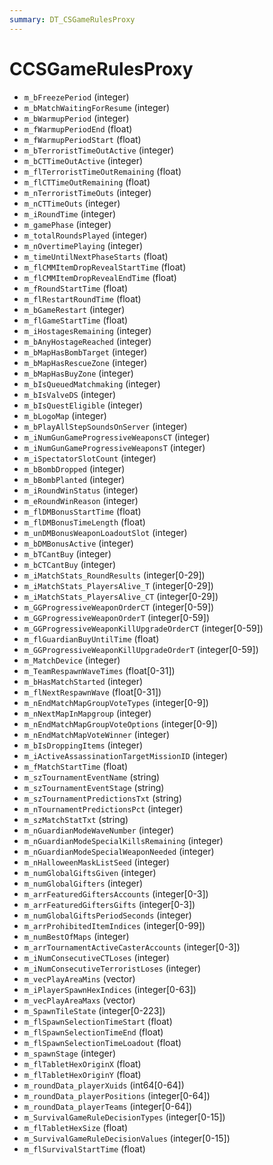 ```yaml
---
summary: DT_CSGameRulesProxy
---
```


# CCSGameRulesProxy


* `m_bFreezePeriod` (integer)
* `m_bMatchWaitingForResume` (integer)
* `m_bWarmupPeriod` (integer)
* `m_fWarmupPeriodEnd` (float)
* `m_fWarmupPeriodStart` (float)
* `m_bTerroristTimeOutActive` (integer)
* `m_bCTTimeOutActive` (integer)
* `m_flTerroristTimeOutRemaining` (float)
* `m_flCTTimeOutRemaining` (float)
* `m_nTerroristTimeOuts` (integer)
* `m_nCTTimeOuts` (integer)
* `m_iRoundTime` (integer)
* `m_gamePhase` (integer)
* `m_totalRoundsPlayed` (integer)
* `m_nOvertimePlaying` (integer)
* `m_timeUntilNextPhaseStarts` (float)
* `m_flCMMItemDropRevealStartTime` (float)
* `m_flCMMItemDropRevealEndTime` (float)
* `m_fRoundStartTime` (float)
* `m_flRestartRoundTime` (float)
* `m_bGameRestart` (integer)
* `m_flGameStartTime` (float)
* `m_iHostagesRemaining` (integer)
* `m_bAnyHostageReached` (integer)
* `m_bMapHasBombTarget` (integer)
* `m_bMapHasRescueZone` (integer)
* `m_bMapHasBuyZone` (integer)
* `m_bIsQueuedMatchmaking` (integer)
* `m_bIsValveDS` (integer)
* `m_bIsQuestEligible` (integer)
* `m_bLogoMap` (integer)
* `m_bPlayAllStepSoundsOnServer` (integer)
* `m_iNumGunGameProgressiveWeaponsCT` (integer)
* `m_iNumGunGameProgressiveWeaponsT` (integer)
* `m_iSpectatorSlotCount` (integer)
* `m_bBombDropped` (integer)
* `m_bBombPlanted` (integer)
* `m_iRoundWinStatus` (integer)
* `m_eRoundWinReason` (integer)
* `m_flDMBonusStartTime` (float)
* `m_flDMBonusTimeLength` (float)
* `m_unDMBonusWeaponLoadoutSlot` (integer)
* `m_bDMBonusActive` (integer)
* `m_bTCantBuy` (integer)
* `m_bCTCantBuy` (integer)
* `m_iMatchStats_RoundResults` (integer[0-29])
* `m_iMatchStats_PlayersAlive_T` (integer[0-29])
* `m_iMatchStats_PlayersAlive_CT` (integer[0-29])
* `m_GGProgressiveWeaponOrderCT` (integer[0-59])
* `m_GGProgressiveWeaponOrderT` (integer[0-59])
* `m_GGProgressiveWeaponKillUpgradeOrderCT` (integer[0-59])
* `m_flGuardianBuyUntilTime` (float)
* `m_GGProgressiveWeaponKillUpgradeOrderT` (integer[0-59])
* `m_MatchDevice` (integer)
* `m_TeamRespawnWaveTimes` (float[0-31])
* `m_bHasMatchStarted` (integer)
* `m_flNextRespawnWave` (float[0-31])
* `m_nEndMatchMapGroupVoteTypes` (integer[0-9])
* `m_nNextMapInMapgroup` (integer)
* `m_nEndMatchMapGroupVoteOptions` (integer[0-9])
* `m_nEndMatchMapVoteWinner` (integer)
* `m_bIsDroppingItems` (integer)
* `m_iActiveAssassinationTargetMissionID` (integer)
* `m_fMatchStartTime` (float)
* `m_szTournamentEventName` (string)
* `m_szTournamentEventStage` (string)
* `m_szTournamentPredictionsTxt` (string)
* `m_nTournamentPredictionsPct` (integer)
* `m_szMatchStatTxt` (string)
* `m_nGuardianModeWaveNumber` (integer)
* `m_nGuardianModeSpecialKillsRemaining` (integer)
* `m_nGuardianModeSpecialWeaponNeeded` (integer)
* `m_nHalloweenMaskListSeed` (integer)
* `m_numGlobalGiftsGiven` (integer)
* `m_numGlobalGifters` (integer)
* `m_arrFeaturedGiftersAccounts` (integer[0-3])
* `m_arrFeaturedGiftersGifts` (integer[0-3])
* `m_numGlobalGiftsPeriodSeconds` (integer)
* `m_arrProhibitedItemIndices` (integer[0-99])
* `m_numBestOfMaps` (integer)
* `m_arrTournamentActiveCasterAccounts` (integer[0-3])
* `m_iNumConsecutiveCTLoses` (integer)
* `m_iNumConsecutiveTerroristLoses` (integer)
* `m_vecPlayAreaMins` (vector)
* `m_iPlayerSpawnHexIndices` (integer[0-63])
* `m_vecPlayAreaMaxs` (vector)
* `m_SpawnTileState` (integer[0-223])
* `m_flSpawnSelectionTimeStart` (float)
* `m_flSpawnSelectionTimeEnd` (float)
* `m_flSpawnSelectionTimeLoadout` (float)
* `m_spawnStage` (integer)
* `m_flTabletHexOriginX` (float)
* `m_flTabletHexOriginY` (float)
* `m_roundData_playerXuids` (int64[0-64])
* `m_roundData_playerPositions` (integer[0-64])
* `m_roundData_playerTeams` (integer[0-64])
* `m_SurvivalGameRuleDecisionTypes` (integer[0-15])
* `m_flTabletHexSize` (float)
* `m_SurvivalGameRuleDecisionValues` (integer[0-15])
* `m_flSurvivalStartTime` (float)
